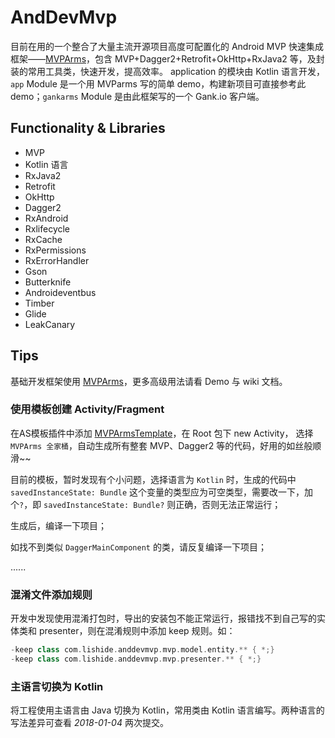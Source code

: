 # AndDevMvp
目前在用的一个整合了大量主流开源项目高度可配置化的 Android MVP 快速集成框架——[MVPArms](https://github.com/JessYanCoding/MVPArms)，包含 MVP+Dagger2+Retrofit+OkHttp+RxJava2 等，及封装的常用工具类，快速开发，提高效率。
application 的模块由 Kotlin 语言开发，`app` Module 是一个用 MVParms 写的简单 demo，构建新项目可直接参考此 demo；`gankarms` Module 是由此框架写的一个 Gank.io 客户端。

## Functionality & Libraries
* MVP
* Kotlin 语言
* RxJava2
* Retrofit
* OkHttp
* Dagger2
* RxAndroid
* Rxlifecycle
* RxCache
* RxPermissions
* RxErrorHandler
* Gson
* Butterknife
* Androideventbus
* Timber
* Glide
* LeakCanary

## Tips
基础开发框架使用 [MVPArms](https://github.com/JessYanCoding/MVPArms)，更多高级用法请看 Demo 与 wiki 文档。

### 使用模板创建 Activity/Fragment
在AS模板插件中添加 [MVPArmsTemplate](https://github.com/JessYanCoding/MVPArmsTemplate)，在 Root 包下 new Activity，
选择`MVPArms 全家桶`，自动生成所有整套 MVP、Dagger2 等的代码，好用的如丝般顺滑~~

目前的模板，暂时发现有个小问题，选择语言为 `Kotlin` 时，生成的代码中 `savedInstanceState: Bundle` 这个变量的类型应为可空类型，需要改一下，加个`?`，即 `savedInstanceState: Bundle?` 则正确，否则无法正常运行；

生成后，编译一下项目；

如找不到类似 `DaggerMainComponent` 的类，请反复编译一下项目；

......
### 混淆文件添加规则
开发中发现使用混淆打包时，导出的安装包不能正常运行，报错找不到自己写的实体类和 presenter，则在混淆规则中添加 keep 规则。如：
```groovy
-keep class com.lishide.anddevmvp.mvp.model.entity.** { *;}
-keep class com.lishide.anddevmvp.mvp.presenter.** { *;}
```

### 主语言切换为 Kotlin
将工程使用主语言由 Java 切换为 Kotlin，常用类由 Kotlin 语言编写。两种语言的写法差异可查看 *2018-01-04* 两次提交。

